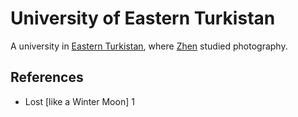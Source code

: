 # University of Eastern Turkistan
A university in [Eastern Turkistan](Location/Regions/Eastern%20Turkistan.md), where [Zhen](Person/Zhen.md) studied photography.

## References
- Lost \[like a Winter Moon\] 1
